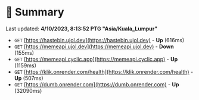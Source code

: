 # 📖 Summary
Last updated: **4/10/2023, 8:13:52 PTG "Asia/Kuala_Lumpur"**

- `GET` [https://hastebin.ujol.dev](https://hastebin.ujol.dev) - **Up** (616ms)
- `GET` [https://memeapi.ujol.dev](https://memeapi.ujol.dev) - **Down** (155ms)
- `GET` [https://memeapi.cyclic.app](https://memeapi.cyclic.app) - **Up** (1159ms)
- `GET` [https://klik.onrender.com/health](https://klik.onrender.com/health) - **Up** (507ms)
- `GET` [https://dumb.onrender.com](https://dumb.onrender.com) - **Up** (32090ms)
